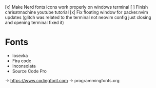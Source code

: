 [x] Make Nerd fonts icons work properly on windows terminal
[ ] Finish chrisatmachine youtube tutorial
[x] Fix floating window for packer.nvim updates (glitch was related to the terminal not neovim config just closing and opening terminal fixed it)

# Fonts
- Iosevka
- Fira code
- Inconsolata
- Source Code Pro

-> https://www.codingfont.com
-> programmingfonts.org


